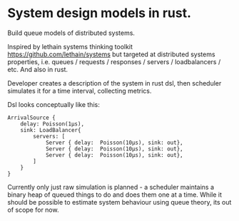 # System design models in rust.

Build queue models of distributed systems.

Inspired by lethain systems thinking toolkit https://github.com/lethain/systems
but targeted at distributed systems properties, i.e. queues / requests / responses / servers / loadbalancers / etc. And also in rust.

Developer creates a description of the system in rust dsl, then scheduler simulates it for a time interval, collecting metrics.

Dsl looks conceptually like this:

```
ArrivalSource { 
	delay: Poisson(1µs), 
	sink: LoadBalancer{
		servers: [
			Server { delay:  Poisson(10µs), sink: out},
			Server { delay:  Poisson(10µs), sink: out},
			Server { delay:  Poisson(10µs), sink: out},
		]
	}
}
```

Currently only just raw simulation is planned - a scheduler maintains a binary heap of queued things to do and does them one at a time. While it should be possible to estimate system behaviour using queue theory, its out of scope for now.
